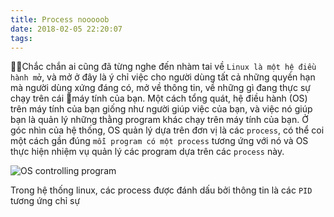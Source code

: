 ```yaml
---
title: Process nooooob
date: 2018-02-05 22:20:07
tags:
---
```


Chắc chắn ai cũng đã từng nghe đến nhàm tai về `Linux là một hệ điều hành mở`, và mở ở đây là ý chỉ việc cho người dùng tất cả những quyền hạn mà người dùng xứng đáng có, mở về thông tin, về những gì đang thực sự chạy trên cái máy tính của bạn. Một cách tổng quát, hệ điều hành (OS) trên máy tính của bạn giống như người giúp việc của bạn, và việc nó giúp bạn là quản lý những thằng program khác chạy trên máy tính của bạn. Ở góc nhìn của hệ thống, OS quản lý dựa trên đơn vị là các `process`, có thể coi một cách gần đúng `mỗi program có một process` tương ứng với nó và OS thực hiện nhiệm vụ quản lý các program dựa trên các `process` này.


![OS controlling program](https://i.imgur.com/nP920jd.jpg)

Trong hệ thống linux, các process được đánh dấu bởi thông tin là các `PID` tương ứng chỉ sự 